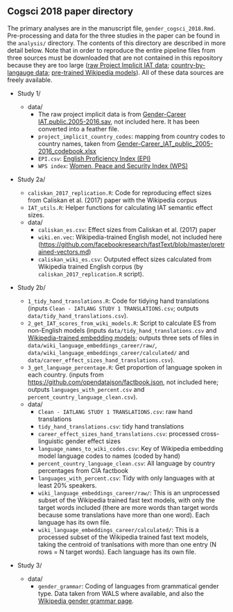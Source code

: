 ## Cogsci 2018 paper directory

The primary analyses are in the manuscript file, `gender_cogsci_2018.Rmd`. Pre-processing and data for the three studies in the paper can be found in the `analysis/` directory. The contents of this directory are described in more detail below. Note that in order to reproduce the entire pipeline files from three sources must be downloaded that are not contained in this repository because they are too large ([raw Project Implicit IAT data](https://osf.io/b5q8g/); [country-by-langauge data](https://github.com/opendatajson/factbook.json); [pre-trained Wikipedia models](https://github.com/facebookresearch/fastText/blob/master/pretrained-vectors.md)). All of these data sources are freely available.

* Study 1/
	* data/
		* The raw project implicit data is from [Gender-Career IAT.public.2005-2016.sav](https://osf.io/b5q8g/), not included here. It has been converted into a feather file. 
		* `project_implicit_country_codes`: mapping from country codes to country names, taken from [Gender-Career_IAT_public_2005-2016_codebook.xlsx](https://osf.io/b5q8g/)
		* `EPI.csv`: [English Proficiency Index (EPI)](https://www.ef.edu/epi/)
		* `WPS index`: [Women, Peace and Security Index (WPS)]( https://giwps.georgetown.edu/)

* Study 2a/
	* `caliskan_2017_replication.R`: Code for reproducing effect sizes from Caliskan et al. (2017) paper with the Wikipedia corpus
	* `IAT_utils.R`: Helper functions for calculating IAT semantic effect sizes.
	* data/
		* `caliskan_es.csv`: Effect sizes from Caliskan et al. (2017) paper
		* `wiki.en.vec`: Wikipedia-trained English model, not included here (https://github.com/facebookresearch/fastText/blob/master/pretrained-vectors.md)
		* `caliskan_wiki_es.csv`: Outputed effect sizes calculated from Wikipedia trained English corpus (by `caliskan_2017_replication.R` script).

* Study 2b/
	* `1_tidy_hand_translations.R`: Code for tidying hand translations (inputs `Clean - IATLANG STUDY 1 TRANSLATIONS.csv`; outputs `data/tidy_hand_translations.csv`).
	* `2_get_IAT_scores_from_wiki_models.R`: Script to calculate ES from non-English models (inputs `data/tidy_hand_translations.csv` and [Wikipedia-trained embedding models](https://github.com/facebookresearch/fastText/blob/master/pretrained-vectors.md); outputs three sets of files in `data/wiki_language_embeddings_career/raw/`,  `data/wiki_language_embeddings_career/calculated/` and `data/career_effect_sizes_hand_translations.csv`).
	* `3_get_language_percentage.R`: Get proportion of language spoken in each country. (inputs from https://github.com/opendatajson/factbook.json, not included here; outputs `languages_with_percent.csv` and `percent_country_language_clean.csv`).
	* data/
		* `Clean - IATLANG STUDY 1 TRANSLATIONS.csv`: raw hand translations
		* `tidy_hand_translations.csv`: tidy hand translations
		* `career_effect_sizes_hand_translations.csv`: processed cross-linguistic gender effect sizes
		* `language_names_to_wiki_codes.csv`: Key of Wikipedia embedding model language codes to names (coded by hand)
		* `percent_country_language_clean.csv`: All language by country percentages from CIA factbook
		* `languages_with_percent.csv`: Tidy with only languages with at least 20% speakers.
		* `wiki_language_embeddings_career/raw/`: This is an unprocessed subset of the Wikipedia trained fast text models, with only the target words included (there are more words than target words because some translations have more than one word). Each language has its own file.
		* `wiki_language_embeddings_career/calculated/`: This is a processed subset of the Wikipedia trained fast text models, taking the centroid of tranlsations with more than one entry (N rows = N target words). Each language has its own file.

* Study 3/
	* data/
		* `gender_grammar`: Coding of languages from grammatical gender type. Data taken from WALS where available, and also the [Wikipedia gender grammar page](https://en.wikipedia.org/wiki/List_of_languages_by_type_of_grammatical_genders).
		